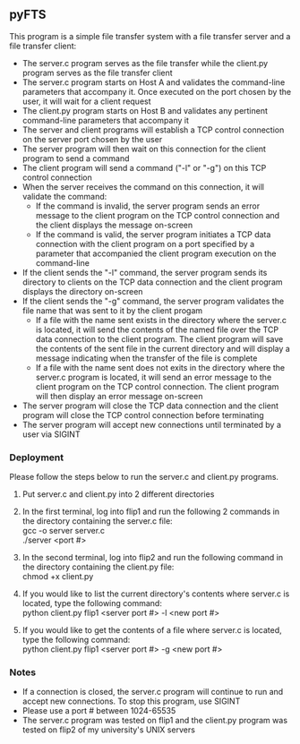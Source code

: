 ## pyFTS
This program is a simple file transfer system with a file transfer server and a file transfer client:
- The server.c program serves as the file transfer while the client.py program serves as the file transfer client
- The server.c program starts on Host A and validates the command-line parameters that accompany it. Once executed on the port chosen by the user, it will wait for a client request
- The client.py program starts on Host B and validates any pertinent command-line parameters that accompany it
- The server and client programs will establish a TCP control connection on the server port chosen by the user
- The server program will then wait on this connection for the client program to send a command
- The client program will send a command ("-l" or "-g") on this TCP control connection
- When the server receives the command on this connection, it will validate the command:
    - If the command is invalid, the server program sends an error message to the client program on the TCP control connection and the client displays the message on-screen
    - If the command is valid, the server program initiates a TCP data connection with the client program on a port specified by a parameter that accompanied the client program execution on the command-line
- If the client sends the "-l" command, the server program sends its directory to clients on the TCP data connection and the client program displays the directory on-screen
- If the client sends the "-g" command, the server program validates the file name that was sent to it by the client progam
    - If a file with the name sent exists in the directory where the server.c is located, it will send the contents of the named file over the TCP data connection to the client program. The client program will save the contents of the sent file in the current directory and will display a message indicating when the transfer of the file is complete
    - If a file with the name sent does not exits in the directory where the server.c program is located, it will send an error message to the client program on the TCP control connection. The client program will then display an error message on-screen
- The server program will close the TCP data connection and the client program will close the TCP control connection before terminating
- The server program will accept new connections until terminated by a user via SIGINT

### Deployment
Please follow the steps below to run the server.c and client.py programs.
1) Put server.c and client.py into 2 different directories

2) In the first terminal, log into flip1 and run the following 2 commands in the directory containing the server.c file:\
    gcc -o server server.c\
    ./server <port #>

3) In the second terminal, log into flip2 and run the following command in the directory containing the client.py file:\
    chmod +x client.py 

4) If you would like to list the current directory's contents where server.c is located, type the following command:\
    python client.py flip1 <server port #> -l <new port #>

5) If you would like to get the contents of a file where server.c is located, type the following command:\
    python client.py flip1 <server port #> -g <file name> <new port #>

### Notes
- If a connection is closed, the server.c program will continue to run and accept new connections. To stop this program, use SIGINT
- Please use a port # between 1024-65535
- The server.c program was tested on flip1 and the client.py program was tested on flip2 of my university's UNIX servers
